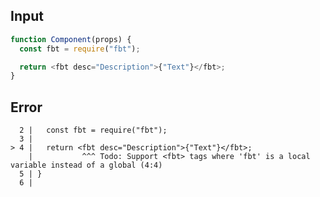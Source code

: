 
## Input

```javascript
function Component(props) {
  const fbt = require("fbt");

  return <fbt desc="Description">{"Text"}</fbt>;
}

```


## Error

```
  2 |   const fbt = require("fbt");
  3 |
> 4 |   return <fbt desc="Description">{"Text"}</fbt>;
    |           ^^^ Todo: Support <fbt> tags where 'fbt' is a local variable instead of a global (4:4)
  5 | }
  6 |
```
          
      